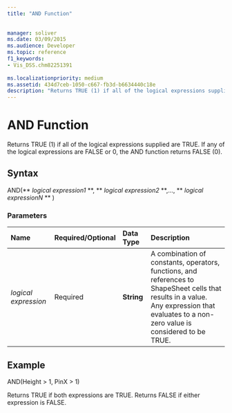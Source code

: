 ```yaml
---
title: "AND Function"
 
 
manager: soliver
ms.date: 03/09/2015
ms.audience: Developer
ms.topic: reference
f1_keywords:
- Vis_DSS.chm82251391
 
ms.localizationpriority: medium
ms.assetid: 434d7ceb-1050-c667-fb3d-b6634440c18e
description: "Returns TRUE (1) if all of the logical expressions supplied are TRUE. If any of the logical expressions are FALSE or 0, the AND function returns FALSE (0)."
---
```


# AND Function

Returns TRUE (1) if all of the logical expressions supplied are TRUE. If any of the logical expressions are FALSE or 0, the AND function returns FALSE (0).
  
## Syntax

AND(** *logical expression1* **, ** *logical expression2* **,..., ** *logical expressionN* ** ) 
  
### Parameters

|**Name**|**Required/Optional**|**Data Type**|**Description**|
|:-----|:-----|:-----|:-----|
| _logical expression_ <br/> |Required  <br/> |**String** <br/> | A combination of constants, operators, functions, and references to ShapeSheet cells that results in a value. Any expression that evaluates to a non-zero value is considered to be TRUE. |
   
## Example

AND(Height \> 1, PinX \> 1)
  
Returns TRUE if both expressions are TRUE. Returns FALSE if either expression is FALSE.
  

